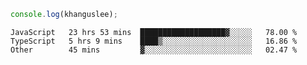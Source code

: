 ```js
console.log(khanguslee);
```

<!--START_SECTION:waka-->

```text
JavaScript   23 hrs 53 mins  ███████████████████▓░░░░░   78.00 %
TypeScript   5 hrs 9 mins    ████▒░░░░░░░░░░░░░░░░░░░░   16.86 %
Other        45 mins         ▓░░░░░░░░░░░░░░░░░░░░░░░░   02.47 %
```

<!--END_SECTION:waka-->

<!--
**khanguslee/khanguslee** is a ✨ _special_ ✨ repository because its `README.md` (this file) appears on your GitHub profile.

Here are some ideas to get you started:

- 🔭 I’m currently working on ...
- 🌱 I’m currently learning ...
- 👯 I’m looking to collaborate on ...
- 🤔 I’m looking for help with ...
- 💬 Ask me about ...
- 📫 How to reach me: ...
- 😄 Pronouns: ...
- ⚡ Fun fact: ...
-->

